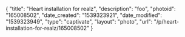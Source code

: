 {
    "title": "Heart installation for realz",
    "description": "foo",
    "photoid": "165008502",
    "date_created": "1539323921",
    "date_modified": "1539323949",
    "type": "captivate",
    "layout": "photo",
    "url": "\/p\/heart-installation-for-realz\/165008502"
}